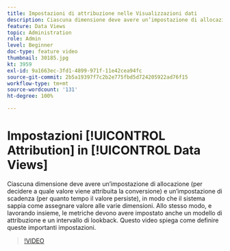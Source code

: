 ```yaml
---
title: Impostazioni di attribuzione nelle Visualizzazioni dati
description: Ciascuna dimensione deve avere un’impostazione di allocazione (per decidere a quale valore viene attribuita la conversione) e un’impostazione di scadenza (per quanto tempo il valore persiste), in modo che il sistema sappia come assegnare valore alle varie dimensioni. Allo stesso modo, e lavorando insieme, le metriche devono avere impostato anche un modello di attribuzione e un intervallo di lookback. Questo video spiega come definire queste importanti impostazioni.
feature: Data Views
topic: Administration
role: Admin
level: Beginner
doc-type: feature video
thumbnail: 30185.jpg
kt: 3959
exl-id: 9a1663ec-3fd1-4899-971f-11e42cea94fc
source-git-commit: 2b5a19397f7c2b2e775fbd5d724205922ad76f15
workflow-type: tm+mt
source-wordcount: '131'
ht-degree: 100%

---
```


# Impostazioni [!UICONTROL Attribution] in [!UICONTROL Data Views]

Ciascuna dimensione deve avere un’impostazione di allocazione (per decidere a quale valore viene attribuita la conversione) e un’impostazione di scadenza (per quanto tempo il valore persiste), in modo che il sistema sappia come assegnare valore alle varie dimensioni. Allo stesso modo, e lavorando insieme, le metriche devono avere impostato anche un modello di attribuzione e un intervallo di lookback. Questo video spiega come definire queste importanti impostazioni.

>[!VIDEO](https://video.tv.adobe.com/v/3412954/?quality=12&enable10seconds=on&speedcontrol=on&captions=ita)
